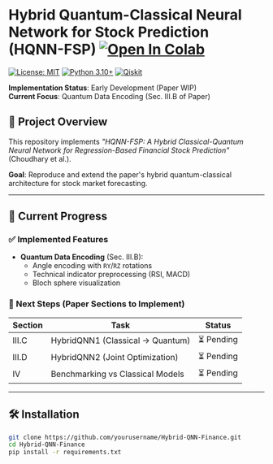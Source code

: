 # Hybrid Quantum-Classical Neural Network for Stock Prediction (HQNN-FSP) [![Open In Colab](https://colab.research.google.com/assets/colab-badge.svg)](https://colab.research.google.com/github/yourusername/Hybrid-QNN-Finance/blob/main/notebooks/01_quantum_encoding.ipynb)

[![License: MIT](https://img.shields.io/badge/License-MIT-yellow.svg)](LICENSE)
[![Python 3.10+](https://img.shields.io/badge/python-3.10+-blue.svg)](https://www.python.org/downloads/)
[![Qiskit](https://img.shields.io/badge/Qiskit-1.0+-blue.svg)](https://qiskit.org)

**Implementation Status**: Early Development (Paper WIP)  
**Current Focus**: Quantum Data Encoding (Sec. III.B of Paper)  

## 📌 Project Overview
This repository implements *"HQNN-FSP: A Hybrid Classical-Quantum Neural Network for Regression-Based Financial Stock Prediction"* (Choudhary et al.).  

**Goal**: Reproduce and extend the paper's hybrid quantum-classical architecture for stock market forecasting.

---

## 🚀 Current Progress
### ✅ Implemented Features
- **Quantum Data Encoding** (Sec. III.B):
  - Angle encoding with `RY`/`RZ` rotations
  - Technical indicator preprocessing (RSI, MACD)
  - Bloch sphere visualization 

### 📝 Next Steps (Paper Sections to Implement)
| Section | Task | Status |
|---------|------|--------|
| III.C   | HybridQNN1 (Classical → Quantum) | ⏳ Pending |
| III.D   | HybridQNN2 (Joint Optimization) | ⏳ Pending |
| IV      | Benchmarking vs Classical Models | ⏳ Pending |

---

## 🛠️ Installation
```bash
git clone https://github.com/yourusername/Hybrid-QNN-Finance.git
cd Hybrid-QNN-Finance
pip install -r requirements.txt
